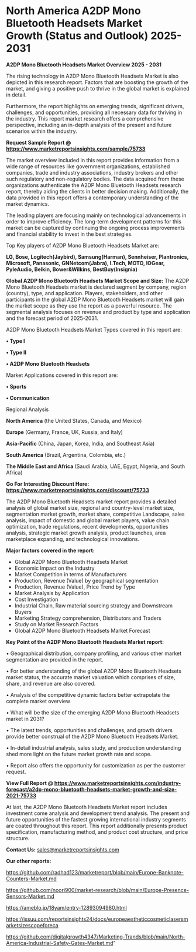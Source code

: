 # North America A2DP Mono Bluetooth Headsets Market Growth (Status and Outlook) 2025-2031

<Strong> A2DP Mono Bluetooth Headsets Market Overview 2025 - 2031</strong>

The rising technology in A2DP Mono Bluetooth Headsets Market is also depicted in this research report. Factors that are boosting the growth of the market, and giving a positive push to thrive in the global market is explained in detail.

Furthermore, the report highlights on emerging trends, significant drivers, challenges, and opportunities, providing all necessary data for thriving in the industry. This report market research offers a comprehensive perspective, including an in-depth analysis of the present and future scenarios within the industry.

<strong>Request Sample Report @ <a href=https://www.marketreportsinsights.com/sample/75733>https://www.marketreportsinsights.com/sample/75733</a></strong>

The market overview included in this report provides information from a wide range of resources like government organizations, established companies, trade and industry associations, industry brokers and other such regulatory and non-regulatory bodies. The data acquired from these organizations authenticate the A2DP Mono Bluetooth Headsets research report, thereby aiding the clients in better decision making. Additionally, the data provided in this report offers a contemporary understanding of the market dynamics.

The leading players are focusing mainly on technological advancements in order to improve efficiency. The long-term development patterns for this market can be captured by continuing the ongoing process improvements and financial stability to invest in the best strategies.

Top Key players of A2DP Mono Bluetooth Headsets Market are:

<strong>LG, Bose, Logitech(Jaybird), Samsung(Harman), Sennheiser, Plantronics, Microsoft, Panasonic, GNNetcom(Jabra), I.Tech, MOTO, IOGear, PyleAudio, Belkin, Bower&Wilkins, BestBuy(Insignia)</strong>

<strong><b>Global A2DP Mono Bluetooth Headsets Market Scope and Size:</b></strong>
The A2DP Mono Bluetooth Headsets market is declared segment by company, region (country), type, and application. Players, stakeholders, and other participants in the global A2DP Mono Bluetooth Headsets market will gain the market scope as they use the report as a powerful resource. The segmental analysis focuses on revenue and product by type and application and the forecast period of 2025-2031.

A2DP Mono Bluetooth Headsets Market Types covered in this report are:

<strong>• Type I

• Type II

• A2DP Mono Bluetooth Headsets</strong>

Market Applications covered in this report are:

<strong>• Sports

• Communication</strong> 

Regional Analysis

<strong>North America</strong> (the United States, Canada, and Mexico)

<strong>Europe</strong> (Germany, France, UK, Russia, and Italy)

<strong>Asia-Pacific</strong> (China, Japan, Korea, India, and Southeast Asia)

<strong>South America</strong> (Brazil, Argentina, Colombia, etc.)

<strong>The Middle East and Africa</strong> (Saudi Arabia, UAE, Egypt, Nigeria, and South Africa)

<strong>Go For Interesting Discount Here: <a href=https://www.marketreportsinsights.com/discount/75733>https://www.marketreportsinsights.com/discount/75733</a></strong>

The A2DP Mono Bluetooth Headsets market report provides a detailed analysis of global market size, regional and country-level market size, segmentation market growth, market share, competitive Landscape, sales analysis, impact of domestic and global market players, value chain optimization, trade regulations, recent developments, opportunities analysis, strategic market growth analysis, product launches, area marketplace expanding, and technological innovations.

<strong><b>Major factors covered in the report:</b></strong>
<ul>
  <li>Global A2DP Mono Bluetooth Headsets Market </li>
  <li>Economic Impact on the Industry</li>
  <li>Market Competition in terms of Manufacturers</li>
  <li>Production, Revenue (Value) by geographical segmentation</li>
  <li>Production, Revenue (Value), Price Trend by Type</li>
  <li>Market Analysis by Application</li>
  <li>Cost Investigation</li>
  <li>Industrial Chain, Raw material sourcing strategy and Downstream Buyers</li>
  <li>Marketing Strategy comprehension, Distributors and Traders</li>
  <li>Study on Market Research Factors</li>
  <li>Global A2DP Mono Bluetooth Headsets Market Forecast</li>
</ul>

<strong><b>Key Point of the A2DP Mono Bluetooth Headsets Market report:</b></strong>

• Geographical distribution, company profiling, and various other market segmentation are provided in the report.

• For better understanding of the global A2DP Mono Bluetooth Headsets market status, the accurate market valuation which comprises of size, share, and revenue are also covered.

• Analysis of the competitive dynamic factors better extrapolate the complete market overview

• What will be the size of the emerging A2DP Mono Bluetooth Headsets market in 2031?

• The latest trends, opportunities and challenges, and growth drivers provide better construal of the A2DP Mono Bluetooth Headsets Market.

• In-detail industrial analysis, sales study, and production understanding shed more light on the future market growth rate and scope.

• Report also offers the opportunity for customization as per the customer request.

<strong><b>View Full Report @ <a href=https://www.marketreportsinsights.com/industry-forecast/a2dp-mono-bluetooth-headsets-market-growth-and-size-2021-75733>https://www.marketreportsinsights.com/industry-forecast/a2dp-mono-bluetooth-headsets-market-growth-and-size-2021-75733</a></b></strong>


At last, the A2DP Mono Bluetooth Headsets Market report includes investment come analysis and development trend analysis. The present and future opportunities of the fastest growing international industry segments are coated throughout this report. This report additionally presents product specification, manufacturing method, and product cost structure, and price structure.

<strong>Contact Us:</strong>
sales@marketreportsinsights.com

<strong>Our other reports:</strong>

<a href=https://github.com/radhad123/marketreport/blob/main/Europe-Banknote-Counters-Market.md>https://github.com/radhad123/marketreport/blob/main/Europe-Banknote-Counters-Market.md</a>

<a href=https://github.com/noori900/market-research/blob/main/Europe-Presence-Sensors-Market.md>https://github.com/noori900/market-research/blob/main/Europe-Presence-Sensors-Market.md</a>

<a href=https://ameblo.jp/18yam/entry-12893094980.html>https://ameblo.jp/18yam/entry-12893094980.html</a>

<a href=https://issuu.com/reportsinsights24/docs/europeaestheticcosmeticlasersmarketsizescopeforeca>https://issuu.com/reportsinsights24/docs/europeaestheticcosmeticlasersmarketsizescopeforeca</a>

<a href=https://github.com/digitalgrowth4347/Marketing-Trands/blob/main/North-America-Industrial-Safety-Gates-Market.md>https://github.com/digitalgrowth4347/Marketing-Trands/blob/main/North-America-Industrial-Safety-Gates-Market.md</a>"
